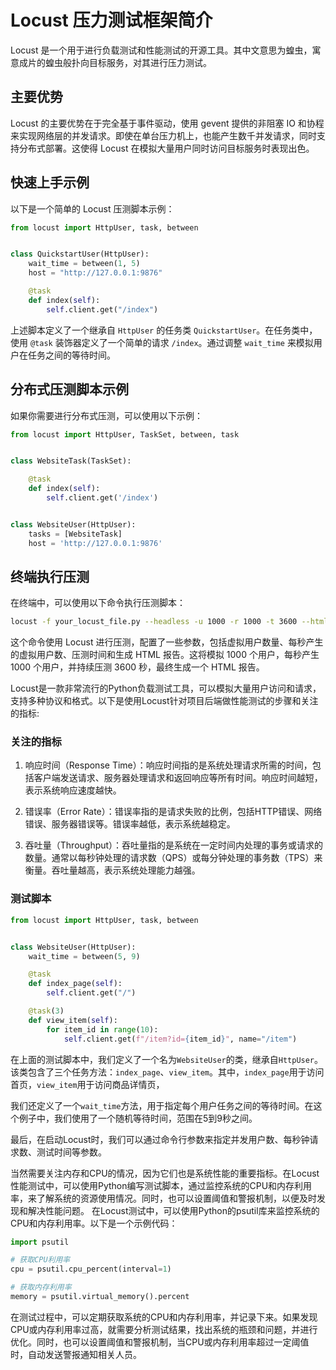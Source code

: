 # Locust 压力测试框架简介

Locust 是一个用于进行负载测试和性能测试的开源工具。其中文意思为蝗虫，寓意成片的蝗虫般扑向目标服务，对其进行压力测试。

## 主要优势

Locust 的主要优势在于完全基于事件驱动，使用 gevent 提供的非阻塞 IO 和协程来实现网络层的并发请求。即使在单台压力机上，也能产生数千并发请求，同时支持分布式部署。这使得 Locust 在模拟大量用户同时访问目标服务时表现出色。

## 快速上手示例

以下是一个简单的 Locust 压测脚本示例：

```python
from locust import HttpUser, task, between


class QuickstartUser(HttpUser):
    wait_time = between(1, 5)
    host = "http://127.0.0.1:9876"

    @task
    def index(self):
        self.client.get("/index")
```

上述脚本定义了一个继承自 `HttpUser` 的任务类 `QuickstartUser`。在任务类中，使用 `@task` 装饰器定义了一个简单的请求 `/index`。通过调整 `wait_time` 来模拟用户在任务之间的等待时间。

## 分布式压测脚本示例

如果你需要进行分布式压测，可以使用以下示例：

```python
from locust import HttpUser, TaskSet, between, task


class WebsiteTask(TaskSet):

    @task
    def index(self):
        self.client.get('/index')


class WebsiteUser(HttpUser):
    tasks = [WebsiteTask]
    host = 'http://127.0.0.1:9876'
```

## 终端执行压测

在终端中，可以使用以下命令执行压测脚本：

```bash
locust -f your_locust_file.py --headless -u 1000 -r 1000 -t 3600 --html=report.html
```

这个命令使用 Locust 进行压测，配置了一些参数，包括虚拟用户数量、每秒产生的虚拟用户数、压测时间和生成 HTML 报告。这将模拟 1000 个用户，每秒产生 1000 个用户，并持续压测 3600 秒，最终生成一个 HTML 报告。

Locust是一款非常流行的Python负载测试工具，可以模拟大量用户访问和请求，支持多种协议和格式。以下是使用Locust针对项目后端做性能测试的步骤和关注的指标:


### 关注的指标

1. 响应时间（Response Time）：响应时间指的是系统处理请求所需的时间，包括客户端发送请求、服务器处理请求和返回响应等所有时间。响应时间越短，表示系统响应速度越快。

2. 错误率（Error Rate）：错误率指的是请求失败的比例，包括HTTP错误、网络错误、服务器错误等。错误率越低，表示系统越稳定。

3. 吞吐量（Throughput）：吞吐量指的是系统在一定时间内处理的事务或请求的数量。通常以每秒钟处理的请求数（QPS）或每分钟处理的事务数（TPS）来衡量。吞吐量越高，表示系统处理能力越强。

### 测试脚本

```python
from locust import HttpUser, task, between


class WebsiteUser(HttpUser):
    wait_time = between(5, 9)

    @task
    def index_page(self):
        self.client.get("/")

    @task(3)
    def view_item(self):
        for item_id in range(10):
            self.client.get(f"/item?id={item_id}", name="/item")
```

在上面的测试脚本中，我们定义了一个名为`WebsiteUser`的类，继承自`HttpUser`。该类包含了三个任务方法：`index_page`、`view_item`。其中，`index_page`用于访问首页，`view_item`用于访问商品详情页，

我们还定义了一个`wait_time`方法，用于指定每个用户任务之间的等待时间。在这个例子中，我们使用了一个随机等待时间，范围在5到9秒之间。

最后，在启动Locust时，我们可以通过命令行参数来指定并发用户数、每秒钟请求数、测试时间等参数。


当然需要关注内存和CPU的情况，因为它们也是系统性能的重要指标。在Locust性能测试中，可以使用Python编写测试脚本，通过监控系统的CPU和内存利用率，来了解系统的资源使用情况。同时，也可以设置阈值和警报机制，以便及时发现和解决性能问题。
在Locust测试中，可以使用Python的psutil库来监控系统的CPU和内存利用率。以下是一个示例代码：

```python
import psutil

# 获取CPU利用率
cpu = psutil.cpu_percent(interval=1)

# 获取内存利用率
memory = psutil.virtual_memory().percent
```

在测试过程中，可以定期获取系统的CPU和内存利用率，并记录下来。如果发现CPU或内存利用率过高，就需要分析测试结果，找出系统的瓶颈和问题，并进行优化。同时，也可以设置阈值和警报机制，当CPU或内存利用率超过一定阈值时，自动发送警报通知相关人员。